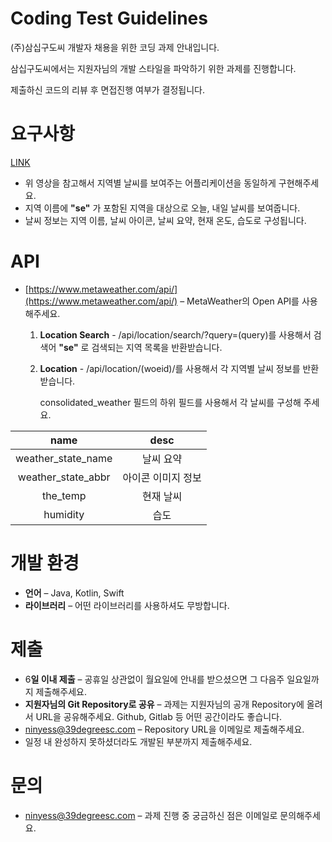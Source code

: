 # Coding Test Guidelines

(주)삼십구도씨 개발자 채용을 위한 코딩 과제 안내입니다.

삼십구도씨에서는 지원자님의 개발 스타일을 파악하기 위한 과제를 진행합니다.

제출하신 코드의 리뷰 후 면접진행 여부가 결정됩니다.

# 요구사항

[LINK](https://drive.google.com/file/d/17CXfMH36M9Wk2ktUpvnlZzi8He67Msj3/view?usp=sharing)

- 위 영상을 참고해서 지역별 날씨를 보여주는 어플리케이션을 동일하게 구현해주세요.
- 지역 이름에 **"se"** 가 포함된 지역을 대상으로 오늘, 내일 날씨를 보여줍니다.
- 날씨 정보는 지역 이름, 날씨 아이콘, 날씨 요약, 현재 온도, 습도로 구성됩니다.

# API

- [https://www.metaweather.com/api/](https://www.metaweather.com/api/) – MetaWeather의 Open API를 사용해주세요.
    1. **Location Search** - /api/location/search/?query=(query)를 사용해서 검색어 **"se"** 로 검색되는 지역 목록을 반환받습니다.
    2. **Location** - /api/location/(woeid)/를 사용해서 각 지역별 날씨 정보를 반환받습니다.

        consolidated_weather 필드의 하위 필드를 사용해서 각 날씨를 구성해 주세요.


|name|desc|
|:--:|:--:|
|weather_state_name|날씨 요약|
|weather_state_abbr|아이콘 이미지 정보|
|the_temp|현재 날씨|
|humidity|습도|


# 개발 환경

- **언어** – Java, Kotlin, Swift
- **라이브러리** – 어떤 라이브러리를 사용하셔도 무방합니다.

# 제출

- 6**일 이내 제출** – 공휴일 상관없이 월요일에 안내를 받으셨으면 그 다음주 일요일까지 제출해주세요.
- **지원자님의 Git Repository로 공유** – 과제는 지원자님의 공개 Repository에 올려서 URL을 공유해주세요. Github, Gitlab 등 어떤 공간이라도 좋습니다.
- ninyess@39degreesc.com – Repository URL을 이메일로 제출해주세요.
- 일정 내 완성하지 못하셨더라도 개발된 부분까지 제출해주세요.

# 문의

- ninyess@39degreesc.com – 과제 진행 중 궁금하신 점은 이메일로 문의해주세요.
